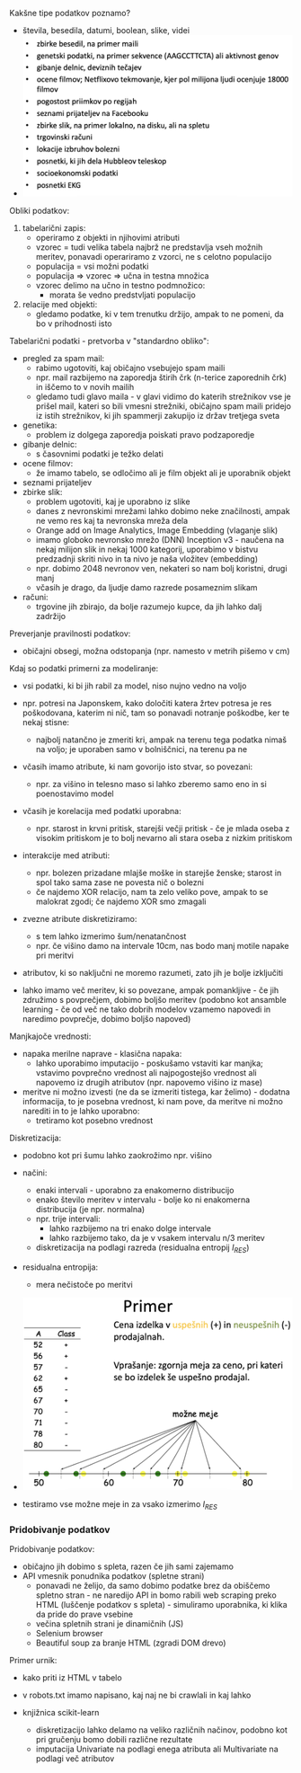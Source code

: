 Kakšne tipe podatkov poznamo?
- števila, besedila, datumi, boolean, slike, videi
- ![500](../../Images3/Pasted%20image%2020250227112612.png)

Obliki podatkov:
1. tabelarični zapis:
	- operiramo z objekti in njihovimi atributi
	- vzorec = tudi velika tabela najbrž ne predstavlja vseh možnih meritev, ponavadi operariramo z vzorci, ne s celotno populacijo
	- populacija = vsi možni podatki
	- populacija => vzorec => učna in testna množica
	- vzorec delimo na učno in testno podmnožico:
		- morata še vedno predstvljati populacijo
2. relacije med objekti:
	- gledamo podatke, ki v tem trenutku držijo, ampak to ne pomeni, da bo v prihodnosti isto

Tabelarični podatki - pretvorba v "standardno obliko":
- pregled za spam mail:
	- rabimo ugotoviti, kaj običajno vsebujejo spam maili
	- npr. mail razbijemo na zaporedja štirih črk (n-terice zaporednih črk) in iščemo to v novih mailih
	- gledamo tudi glavo maila - v glavi vidimo do katerih strežnikov vse je prišel mail, kateri so bili vmesni strežniki, običajno spam maili pridejo iz istih strežnikov, ki jih spammerji zakupijo iz držav tretjega sveta
- genetika:
	- problem iz dolgega zaporedja poiskati pravo podzaporedje
- gibanje delnic:
	- s časovnimi podatki je težko delati
- ocene filmov:
	- že imamo tabelo, se odločimo ali je film objekt ali je uporabnik objekt
- seznami prijateljev
- zbirke slik:
	- problem ugotoviti, kaj je uporabno iz slike
	- danes z nevronskimi mrežami lahko dobimo neke značilnosti, ampak ne vemo res kaj ta nevronska mreža dela
	- Orange add on Image Analytics, Image Embedding (vlaganje slik)
	- imamo globoko nevronsko mrežo (DNN) Inception v3 - naučena na nekaj milijon slik in nekaj 1000 kategorij, uporabimo v bistvu predzadnji skriti nivo in ta nivo je naša vložitev (embedding)
	- npr. dobimo 2048 nevronov ven, nekateri so nam bolj koristni, drugi manj
	- včasih je drago, da ljudje damo razrede posameznim slikam
- računi:
	- trgovine jih zbirajo, da bolje razumejo kupce, da jih lahko dalj zadržijo

Preverjanje pravilnosti podatkov:
- običajni obsegi, možna odstopanja (npr. namesto v metrih pišemo v cm)

Kdaj so podatki primerni za modeliranje:
- vsi podatki, ki bi jih rabil za model, niso nujno vedno na voljo
- npr. potresi na Japonskem, kako določiti katera žrtev potresa je res poškodovana, katerim ni nič, tam so ponavadi notranje poškodbe, ker te nekaj stisne:
	- najbolj natančno je zmeriti kri, ampak na terenu tega podatka nimaš na voljo; je uporaben samo v bolniščnici, na terenu pa ne

- včasih imamo atribute, ki nam govorijo isto stvar, so povezani:
	- npr. za višino in telesno maso si lahko zberemo samo eno in si poenostavimo model
- včasih je korelacija med podatki uporabna:
	- npr. starost in krvni pritisk, starejši večji pritisk - če je mlada oseba z visokim pritiskom je to bolj nevarno ali stara oseba z nizkim pritiskom
- interakcije med atributi:
	- npr. bolezen prizadane mlajše moške in starejše ženske; starost in spol tako sama zase ne povesta nič o bolezni
	- če najdemo XOR relacijo, nam ta zelo veliko pove, ampak to se malokrat zgodi; če najdemo XOR smo zmagali

- zvezne atribute diskretiziramo:
	- s tem lahko izmerimo šum/nenatančnost
	- npr. če višino damo na intervale 10cm, nas bodo manj motile napake pri meritvi
- atributov, ki so naključni ne moremo razumeti, zato jih je bolje izključiti
- lahko imamo več meritev, ki so povezane, ampak pomankljive - če jih združimo s povprečjem, dobimo boljšo meritev (podobno kot ansamble learning - če od več ne tako dobrih modelov vzamemo napovedi in naredimo povprečje, dobimo boljšo napoved)

Manjkajoče vrednosti:
- napaka merilne naprave - klasična napaka:
	- lahko uporabimo imputacijo - poskušamo vstaviti kar manjka; vstavimo povprečno vrednost ali najpogostejšo vrednost ali napovemo iz drugih atributov (npr. napovemo višino iz mase)
- meritve ni možno izvesti (ne da se izmeriti tistega, kar želimo) - dodatna informacija, to je posebna vrednost, ki nam pove, da meritve ni možno narediti in to je lahko uporabno:
	- tretiramo kot posebno vrednost

Diskretizacija:
- podobno kot pri šumu lahko zaokrožimo npr. višino
- načini:
	- enaki intervali - uporabno za enakomerno distribucijo
	- enako število meritev v intervalu - bolje ko ni enakomerna distribucija (je npr. normalna)
	- npr. trije intervali:
		- lahko razbijemo na tri enako dolge intervale
		- lahko razbijemo tako, da je v vsakem intervalu n/3 meritev
	- diskretizacija na podlagi razreda (residualna entropij $I_{RES}$)

- residualna entropija:
	- mera nečistoče po meritvi
- ![500](../../Images3/Pasted%20image%2020250227125738.png)
- testiramo vse možne meje in za vsako izmerimo $I_{RES}$

### Pridobivanje podatkov

Pridobivanje podatkov:
- običajno jih dobimo s spleta, razen če jih sami zajemamo
- API vmesnik ponudnika podatkov (spletne strani)
	- ponavadi ne želijo, da samo dobimo podatke brez da obiščemo spletno stran - ne naredijo API in bomo rabili web scraping preko HTML (luščenje podatkov s spleta) - simuliramo uporabnika, ki klika da pride do prave vsebine
	- večina spletnih strani je dinamičnih (JS)
	- Selenium browser
	- Beautiful soup za branje HTML (zgradi DOM drevo)

Primer urnik:
- kako priti iz HTML v tabelo
- v robots.txt imamo napisano, kaj naj ne bi crawlali in kaj lahko

- knjižnica scikit-learn
	- diskretizacijo lahko delamo na veliko različnih načinov, podobno kot pri gručenju bomo dobili različne rezultate
	- imputacija Univariate na podlagi enega atributa ali Multivariate na podlagi več atributov